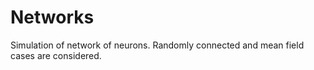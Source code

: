# Networks

Simulation of network of neurons. Randomly connected and mean field cases are considered.
